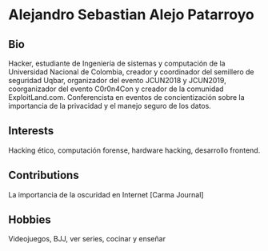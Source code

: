 # Alejandro Sebastian Alejo Patarroyo

## Bio

Hacker, estudiante de Ingeniería de sistemas y computación de la Universidad Nacional de Colombia, creador y coordinador del semillero de seguridad Uqbar, organizador del evento JCUN2018 y JCUN2019, coorganizador del evento C0r0n4Con y creador de la comunidad ExploitLand.com. Conferencista en eventos de concientización sobre la importancia de la privacidad y el manejo seguro de los datos.

## Interests

Hacking ético, computación forense, hardware hacking, desarrollo frontend.

## Contributions

La importancia de la oscuridad en Internet [Carma Journal]

## Hobbies

Videojuegos, BJJ, ver series, cocinar y enseñar
